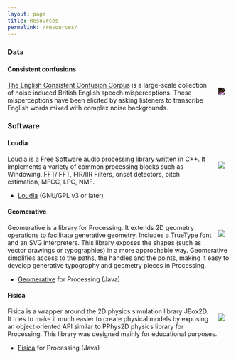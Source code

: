 ```yaml
---
layout: page
title: Resources
permalink: /resources/
---
```


### Data
#### Consistent confusions
   [<img style="max-width: 200px; filter: invert(100%); float: right; margin: 1em; overflow: auto;" src="{{ site.baseurl }}/assets/consistent_confusion.png">](http://spandh.dcs.shef.ac.uk/ECCC/)

[The English Consistent Confusion Corpus](http://spandh.dcs.shef.ac.uk/ECCC/) is a large-scale collection of noise induced British English speech misperceptions. These misperceptions have been elicited by asking listeners to transcribe English words mixed with complex noise backgrounds.

### Software
#### Loudia
[<img style="max-width: 200px; float: right; margin: 1em; overflow: auto;" src="{{ site.baseurl }}/assets/loudia.png">](http://www.ricardmarxer.com/loudia)

Loudia is a Free Software audio processing library written in C++. It implements a variety of common processing blocks such as Windowing, FFT/IFFT, FIR/IIR Filters, onset detectors, pitch estimation, MFCC, LPC, NMF.

 - [Loudia](http://www.ricardmarxer.com/loudia) (GNU/GPL v3 or later)

#### Geomerative
   [<img style="max-width: 200px; float: right; margin: 1em; overflow: auto;" src="{{ site.baseurl }}/assets/geomerative.jpg">](http://www.ricardmarxer.com/geomerative)

Geomerative is a library for Processing. It extends 2D geometry operations to facilitate generative geometry. Includes a TrueType font and an SVG interpreters. This library exposes the shapes (such as vector drawings or typographies) in a more approchable way. Geomerative simplifies access to the paths, the handles and the points, making it easy to develop generative typography and geometry pieces in Processing.

 - [Geomerative](http://www.ricardmarxer.com/geomerative) for Processing (Java)

#### Fisica

   <img style="clip: rect(0,100px,auto,auto); max-width: 200px; float: right; margin: 1em; overflow: auto;" src="{{ site.baseurl }}/assets/fisica.png">

Fisica is a wrapper around the 2D physics simulation library JBox2D. It tries to make it much easier to create physical models by exposing an object oriented API similar to PPhys2D physics library for Processing. This library was designed mainly for educational purposes.

 - [Fisica](http://www.ricardmarxer.com/fisica) for Processing (Java)

